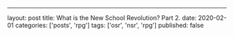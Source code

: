 ---
layout: post
title: What is the New School Revolution? Part 2.
date: 2020-02-01
categories: ['posts', 'rpg']
tags: ['osr', 'nsr', 'rpg']
published: false

